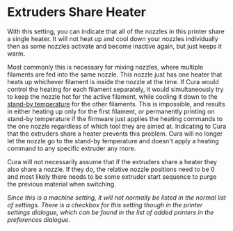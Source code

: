 Extruders Share Heater
====
With this setting, you can indicate that all of the nozzles in this printer share a single heater. It will not heat up and cool down your nozzles individually then as some nozzles activate and become inactive again, but just keeps it warm.

Most commonly this is necessary for mixing nozzles, where multiple filaments are fed into the same nozzle. This nozzle just has one heater that heats up whichever filament is inside the nozzle at the time. If Cura would control the heating for each filament separately, it would simultaneously try to keep the nozzle hot for the active filament, while cooling it down to the [stand-by temperature](../material/material_standby_temperature.md) for the other filaments. This is impossible, and results in either heating up only for the first filament, or permanently printing on stand-by temperature if the firmware just applies the heating commands to the one nozzle regardless of which tool they are aimed at. Indicating to Cura that the extruders share a heater prevents this problem. Cura will no longer let the nozzle go to the stand-by temperature and doesn't apply a heating command to any specific extruder any more.

Cura will not necessarily assume that if the extruders share a heater they also share a nozzle. If they do, the relative nozzle positions need to be 0 and most likely there needs to be some extruder start sequence to purge the previous material when switching.

*Since this is a machine setting, it will not normally be listed in the normal list of settings. There is a checkbox for this setting though in the printer settings dialogue, which can be found in the list of added printers in the preferences dialogue.*